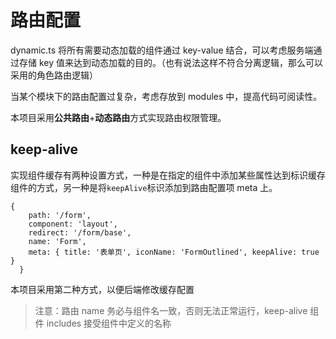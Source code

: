# 路由配置

dynamic.ts 将所有需要动态加载的组件通过 key-value 结合，可以考虑服务端通过存储 key 值来达到动态加载的目的。（也有说法这样不符合分离逻辑，那么可以采用的角色路由逻辑）

当某个模块下的路由配置过复杂，考虑存放到 modules 中，提高代码可阅读性。

本项目采用**公共路由**+**动态路由**方式实现路由权限管理。

## keep-alive

实现组件缓存有两种设置方式，一种是在指定的组件中添加某些属性达到标识缓存组件的方式，另一种是将`keepAlive`标识添加到路由配置项 meta 上。

```
{
    path: '/form',
    component: 'layout',
    redirect: '/form/base',
    name: 'Form',
    meta: { title: '表单页', iconName: 'FormOutlined', keepAlive: true }
  }
```

本项目采用第二种方式，以便后端修改缓存配置

> 注意：路由 name 务必与组件名一致，否则无法正常运行，keep-alive 组件 includes 接受组件中定义的名称
